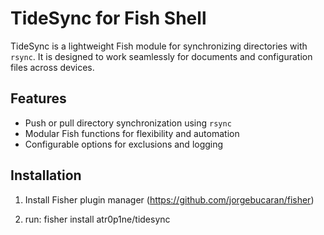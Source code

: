 # TideSync for Fish Shell

TideSync is a lightweight Fish module for synchronizing directories with `rsync`. It is designed to work seamlessly for documents and configuration files across devices.

## Features
- Push or pull directory synchronization using `rsync`
- Modular Fish functions for flexibility and automation
- Configurable options for exclusions and logging

## Installation

1. Install Fisher plugin manager (https://github.com/jorgebucaran/fisher)

2. run: fisher install atr0p1ne/tidesync
